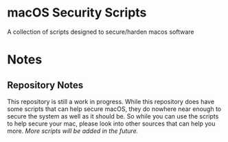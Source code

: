 # macOS Security Scripts
A collection of scripts designed to secure/harden macos software

# Notes
## Repository Notes
This repository is still a work in progress. While this repository does have some scripts that can help secure macOS, they do nowhere near enough to secure the system as well as it should be. So while you can use the scripts to help secure your mac, please look into other sources that can help you more.
*More scripts will be added in the future.*
